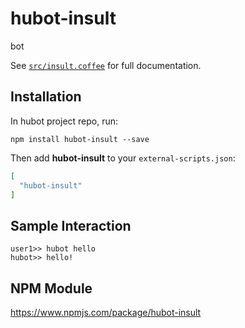 # hubot-insult

bot

See [`src/insult.coffee`](src/insult.coffee) for full documentation.

## Installation

In hubot project repo, run:

`npm install hubot-insult --save`

Then add **hubot-insult** to your `external-scripts.json`:

```json
[
  "hubot-insult"
]
```

## Sample Interaction

```
user1>> hubot hello
hubot>> hello!
```

## NPM Module

https://www.npmjs.com/package/hubot-insult

